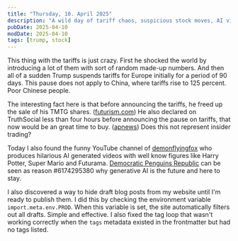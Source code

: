 ```yaml
---
title: "Thursday, 10. April 2025"
description: "A wild day of tariff chaos, suspicious stock moves, AI video fun, and small coding wins behind the scenes."
pubDate: 2025-04-10
modDate: 2025-04-10
tags: [trump, stock]
---
```


This thing with the tariffs is just crazy.
First he shocked the world by introducing a lot of them
with sort of random made-up numbers.
And then all of a sudden Trump suspends tariffs for Europe initially for a period of 90 days.
This pause does not apply to China, where tariffs rise to 125 percent.
Poor Chinese people.

The interesting fact here is that before announcing the tariffs,
he freed up the sale of his TMTG shares. ([futurism.com](https://futurism.com/truth-social-stock-tariffs.))
He also declared on TruthSocial less than four hours before announcing the pause on tariffs,
that now would be an great time to buy. ([apnews](https://apnews.com/article/trump-truth-social-djt-tesla-musk-tariffs-pause-fccfa6b06c8f1ec0cd7844641ca52669))
Does this not represent insider trading?

Today I also found the funny YouTube channel of [demonflyingfox](https://www.youtube.com/@demonflyingfox)
who produces hilarious AI generated videos with well know figures
like Harry Potter, Super Mario and Futurama.
[Democratic Penguins Republic](https://www.yout-ube.com/watch?v=HJ8qGOe2K0o) can be seen as reason #6174295380 why generative AI is the future and here to stay.

I also discovered a way to hide draft blog posts from my website
until I'm ready to publish them.
I did this by checking the environment variable `import.meta.env.PROD`.
When this variable is set, the site automatically filters out all drafts. Simple and effective.
I also fixed the tag loop that wasn't working correctly
when the `tags` metadata existed in the frontmatter but had no tags listed.
